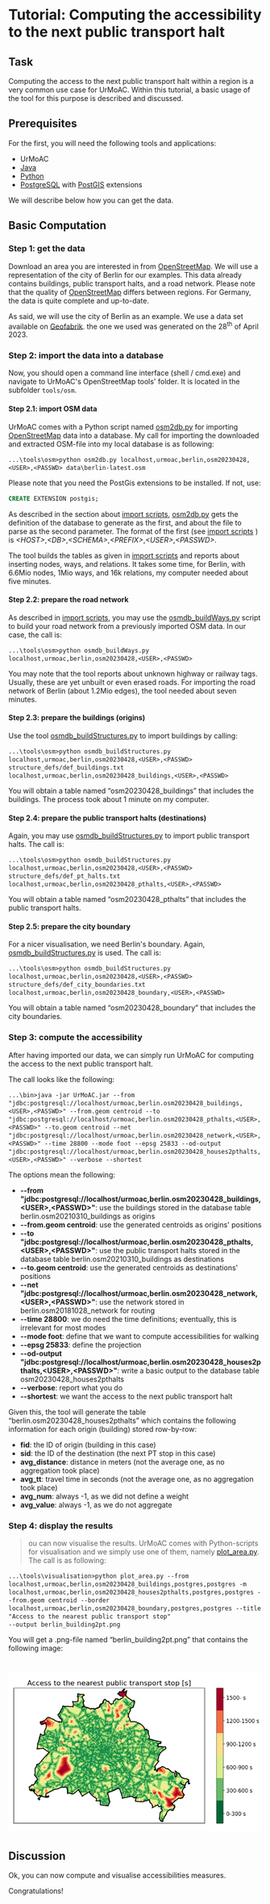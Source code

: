# Tutorial: Computing the accessibility to the next public transport halt

## Task
Computing the access to the next public transport halt within a region is a very common use case for UrMoAC. Within this tutorial, a basic usage of the tool for this purpose is described and discussed.



## Prerequisites

For the first, you will need the following tools and applications:

* UrMoAC
* [Java](https://projects.eclipse.org/projects/adoptium.temurin)
* [Python](https://www.python.org/)
* [PostgreSQL](https://www.postgresql.org/) with [PostGIS](https://postgis.net/) extensions

We will describe below how you can get the data.


## Basic Computation

### Step 1: get the data
Download an area you are interested in from [OpenStreetMap](http://www.openstreetmap.org). We will use a representation of the city of Berlin for our examples. This data already contains buildings, public transport halts, and a road network. Please note that the quality of [OpenStreetMap](http://www.openstreetmap.org) differs between regions. For Germany, the data is quite complete and up-to-date.

As said, we will use the city of Berlin as an example. We use a data set available on [Geofabrik](https://download.geofabrik.de/). the one we used was generated on the 28<sup>th</sup> of April 2023.

### Step 2: import the data into a database

Now, you should open a command line interface (shell / cmd.exe) and navigate to UrMoAC&#39;s OpenStreetMap tools&#39; folder. It is located in the subfolder ```tools/osm```.


#### Step 2.1: import OSM data
UrMoAC comes with a Python script named [osm2db.py](./ImportScripts.md#importing-openstreetmap-into-the-database) for importing [OpenStreetMap](http://www.openstreetmap.org) data into a database. My call for importing the downloaded and extracted OSM-file into my local database is as following:

```console
...\tools\osm>python osm2db.py localhost,urmoac,berlin,osm20230428,<USER>,<PASSWD> data\berlin-latest.osm
```

Please note that you need the PostGis extensions to be installed. If not, use:

```sql
CREATE EXTENSION postgis;
```

As described in the section about [import scripts](ImportScripts), [osm2db.py](./ImportScripts.md#importing-openstreetmap-into-the-database) gets the definition of the database to generate as the first, and about the file to parse as the second parameter. The format of the first (see [import scripts](ImportScripts) ) is _&lt;HOST&gt;_,_&lt;DB&gt;_,_&lt;SCHEMA&gt;_,_&lt;PREFIX&gt;_,_&lt;USER&gt;_,_&lt;PASSWD&gt;_.

The tool builds the tables as given in [import scripts](ImportScripts) and reports about inserting nodes, ways, and relations. It takes some time, for Berlin, with 6.6Mio nodes, 1Mio ways, and 16k relations, my computer needed about five minutes.

#### Step 2.2: prepare the road network
As described in [import scripts](ImportScripts), you may use the [osmdb_buildWays.py](./ImportScripts.md#building-the-road-network-from-openstreetmap-data) script to build your road network from a previously imported OSM data. In our case, the call is: 

```console
...\tools\osm>python osmdb_buildWays.py localhost,urmoac,berlin,osm20230428,<USER>,<PASSWD>
```

You may note that the tool reports about unknown highway or railway tags. Usually, these are yet unbuilt or even erased roads. For importing the road network of Berlin (about 1.2Mio edges), the tool needed about seven minutes.

#### Step 2.3: prepare the buildings (origins)
Use the tool [osmdb_buildStructures.py](./ImportScripts.md#using-openstreetmap-data-to-build-tables-of-certain-structures) to import buildings by calling:

```console
...\tools\osm>python osmdb_buildStructures.py localhost,urmoac,berlin,osm20230428,<USER>,<PASSWD> structure_defs/def_buildings.txt localhost,urmoac,berlin,osm20230428_buildings,<USER>,<PASSWD>
```

You will obtain a table named &ldquo;osm20230428_buildings&rdquo; that includes the buildings. The process took about 1 minute on my computer.

#### Step 2.4: prepare the public transport halts (destinations)
Again, you may use [osmdb_buildStructures.py](./ImportScripts.md#using-openstreetmap-data-to-build-tables-of-certain-structures) to import public transport halts. The call is:

```console
...\tools\osm>python osmdb_buildStructures.py localhost,urmoac,berlin,osm20230428,<USER>,<PASSWD> structure_defs/def_pt_halts.txt localhost,urmoac,berlin,osm20230428_pthalts,<USER>,<PASSWD>
```

You will obtain a table named &ldquo;osm20230428_pthalts&rdquo; that includes the public transport halts.

#### Step 2.5: prepare the city boundary
For a nicer visualisation, we need Berlin's boundary. Again,  [osmdb_buildStructures.py](./ImportScripts.md#using-openstreetmap-data-to-build-tables-of-certain-structures) is used. The call is:

```console
...\tools\osm>python osmdb_buildStructures.py localhost,urmoac,berlin,osm20230428,<USER>,<PASSWD> structure_defs/def_city_boundaries.txt localhost,urmoac,berlin,osm20230428_boundary,<USER>,<PASSWD>
```

You will obtain a table named &ldquo;osm20230428_boundary&rdquo; that includes the city boundaries.

### Step 3: compute the accessibility
After having imported our data, we can simply run UrMoAC for computing the access to the next public transport halt.

The call looks like the following:

```console
...\bin>java -jar UrMoAC.jar --from "jdbc:postgresql://localhost/urmoac,berlin.osm20230428_buildings,<USER>,<PASSWD>" --from.geom centroid --to "jdbc:postgresql://localhost/urmoac,berlin.osm20230428_pthalts,<USER>,<PASSWD>" --to.geom centroid --net "jdbc:postgresql://localhost/urmoac,berlin.osm20230428_network,<USER>,<PASSWD>" --time 28800 --mode foot --epsg 25833 --od-output "jdbc:postgresql://localhost/urmoac,berlin.osm20230428_houses2pthalts,<USER>,<PASSWD>" --verbose --shortest
```

The options mean the following:

* __--from "jdbc:postgresql://localhost/urmoac,berlin.osm20230428_buildings,&lt;USER&gt;,&lt;PASSWD&gt;"__: use the buildings stored in the database table berlin.osm20210310_buildings as origins
* __--from.geom centroid__: use the generated centroids as origins' positions
* __--to "jdbc:postgresql://localhost/urmoac,berlin.osm20230428_pthalts,&lt;USER&gt;,&lt;PASSWD&gt;"__: use the public transport halts stored in the database table berlin.osm20210310_buildings as destinations
* __--to.geom centroid__: use the generated centroids as destinations' positions
* __--net "jdbc:postgresql://localhost/urmoac,berlin.osm20230428_network,&lt;USER&gt;,&lt;PASSWD&gt;"__: use the network stored in berlin.osm20181028_network for routing
* __--time 28800__: we do need the time definitions; eventually, this is irrelevant for most modes
* __--mode foot__: define that we want to compute accessibilities for walking
* __--epsg 25833__: define the projection
* __--od-output "jdbc:postgresql://localhost/urmoac,berlin.osm20230428_houses2pthalts,&lt;USER&gt;,&lt;PASSWD&gt;"__: write a basic output to the database table osm20230428_houses2pthalts
* __--verbose__: report what you do
* __--shortest__: we want the access to the next public transport halt

Given this, the tool will generate the table &ldquo;berlin.osm20230428_houses2pthalts&rdquo; which contains the following information for each origin (building) stored row-by-row:

* __fid__: the ID of origin (building in this case)
* __sid__: the ID of the destination (the next PT stop in this case)
* __avg_distance__: distance in meters (not the average one, as no aggregation took place)
* __avg_tt__: travel time in seconds (not the average one, as no aggregation took place)
* __avg_num__: always -1, as we did not define a weight
* __avg_value__: always -1, as we do not aggregate
 
 
### Step 4: display the results

>ou can now visualise the results. UrMoAC comes with Python-scripts for visualisation and we simply use one of them, namely 
[plot_area.py](./VisualisationTools.md#plot_area). The call is as following:


```console
...\tools\visualisation>python plot_area.py --from localhost,urmoac,berlin,osm20230428_buildings,postgres,postgres -m localhost,urmoac,berlin,osm20230428_houses2pthalts,postgres,postgres --from.geom centroid --border localhost,urmoac,berlin,osm20230428_boundary,postgres,postgres --title "Access to the nearest public transport stop" 
--output berlin_building2pt.png
```

You will get a .png-file named &ldquo;berlin_building2pt.png&rdquo; that contains the following image:

# ![berlin_building2pt.png](./images/berlin_building2pt.png)


## Discussion

Ok, you can now compute and visualise accessibilities measures.

Congratulations!



